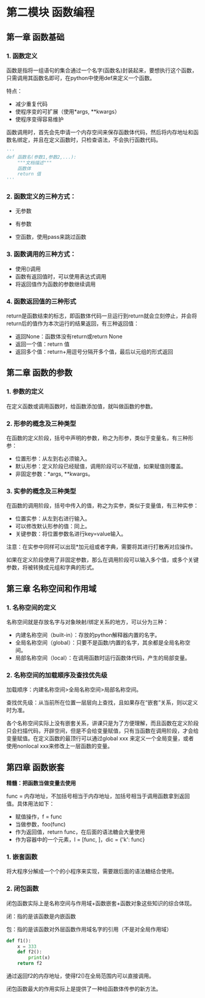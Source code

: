 # 第二模块 函数编程

## 第一章 函数基础

### 1. 函数定义

函数是指将一组语句的集合通过一个名字(函数名)封装起来，要想执行这个函数，只需调用其函数名即可，在python中使用def来定义一个函数。

特点：

- 减少重复代码
- 使程序变的可扩展（使用*args, **kwargs）
- 使程序变得容易维护

函数调用时，首先会先申请一个内存空间来保存函数体代码，然后将内存地址和函数名绑定，并且在定义函数时，只检查语法，不会执行函数代码。

```python
'''
def 函数名(参数1,参数2,...):
    """文档描述"""
    函数体
    return 值
'''
```

### 2. 函数定义的三种方式：

- 无参数

- 有参数
- 空函数，使用pass来跳过函数

### 3. 函数调用的三种方式：

- 使用()调用
- 函数有返回值时，可以使用表达式调用
- 将返回值作为函数的参数继续调用

### 4. 函数返回值的三种形式

return是函数结束的标志，即函数体代码一旦运行到return就会立刻停止，并会将return后的值作为本次运行的结果返回，有三种返回值：

- 返回None：函数体没有return或return None
- 返回一个值：return 值
- 返回多个值：return+用逗号分隔开多个值，最后以元组的形式返回

## 第二章 函数的参数

### 1. 参数的定义

在定义函数或调用函数时，给函数添加值，就叫做函数的参数。

### 2. 形参的概念及三种类型

在函数的定义阶段，括号中声明的参数，称之为形参，类似于变量名，有三种形参：

- 位置形参：从左到右必须输入。
- 默认形参：定义阶段已经赋值，调用阶段可以不赋值，如果赋值则覆盖。
- 非固定参数：*args, **kwargs。

### 3. 实参的概念及三种类型

在函数的调用阶段，括号中传入的值，称之为实参，类似于变量值，有三种实参：

- 位置实参：从左到右进行输入。
- 可以修改默认形参的值：同上。
- 关键参数：将位置参数名进行key=value输入。

注意：在实参中同样可以出现*加元组或者字典，需要将其进行打散再对应操作。

如果在定义阶段使用了非固定参数，那么在调用阶段可以输入多个值，或多个关键参数，将被转换成元组和字典的形式。

## 第三章 名称空间和作用域

### 1. 名称空间的定义

名称空间就是存放名字与对象映射/绑定关系的地方，可以分为三种：

- 内建名称空间（built-in）：存放的python解释器内置的名字。
- 全局名称空间（global）：只要不是函数/内置的名字，其余都是全局名称空间。
- 局部名称空间（local）：在调用函数时运行函数体代码，产生的局部变量。

### 2. 名称空间的加载顺序及查找优先级

加载顺序：内建名称空间>全局名称空间>局部名称空间。

查找优先级：从当前所在位置一层层向上查找，且如果存在“嵌套”关系，则以定义时为准。

各个名称空间实际上没有嵌套关系，讲课只是为了方便理解，而且函数在定义阶段只会扫描代码，开辟空间，但是不会给变量赋值，只有当函数在调用阶段，才会给变量赋值。在定义函数的最顶行可以通过global xxx 来定义一个全局变量，或者使用nonlocal xxx来修改上一层函数的变量。

## 第四章 函数嵌套

**精髓：把函数当做变量去使用**

func = 内存地址，不加括号相当于内存地址，加括号相当于调用函数拿到返回值。具体用法如下：

- 赋值操作，f = func
- 当做参数，foo(func)
- 作为返回值，return func，在后面的语法糖会大量使用
- 作为容器中的一个元素，l = [func, ]，dic = {'k': func}

### 1. 嵌套函数

将大程序分解成一个个的小程序来实现，需要跟后面的语法糖结合使用。

### 2. 闭包函数

闭包函数实际上是名称空间与作用域+函数嵌套+函数对象这些知识的综合体现。

闭：指的是该函数是内嵌函数

包：指的是该函数对外层函数作用域名字的引用（不是对全局作用域）

```python
def f1():
	x = 333
	def f2():
		print(x)
    return f2
```



通过返回f2的内存地址，使得f2()在全局范围内可以直接调用。

闭包函数最大的作用实际上是提供了一种给函数体传参的新方法。